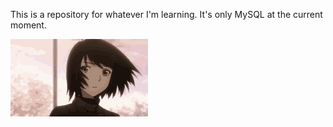 This is a repository for whatever I'm learning. It's only MySQL at the current moment.

![Haru Nonaka](haru.gif)